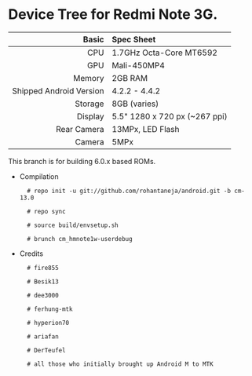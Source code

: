 Device Tree for Redmi Note 3G.
==============

Basic   | Spec Sheet
-------:|:-------------------------
CPU     | 1.7GHz Octa-Core MT6592
GPU     | Mali-450MP4
Memory  | 2GB RAM
Shipped Android Version | 4.2.2 - 4.4.2
Storage | 8GB (varies)
Display | 5.5" 1280 x 720 px (~267 ppi)
Rear Camera  | 13MPx, LED Flash
Camera  | 5MPx

This branch is for building 6.0.x based ROMs.

* Compilation

        # repo init -u git://github.com/rohantaneja/android.git -b cm-13.0
        
        # repo sync
        
        # source build/envsetup.sh
        
        # brunch cm_hmnote1w-userdebug

* Credits

        # fire855

        # Besik13

        # dee3000

        # ferhung-mtk
        
        # hyperion70
        
        # ariafan
        
        # DerTeufel
        
        # all those who initially brought up Android M to MTK

